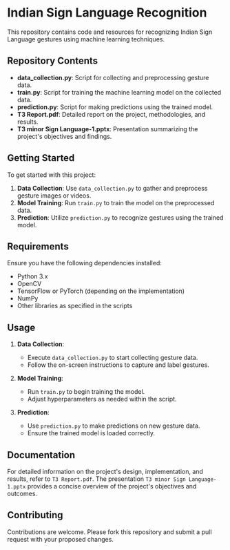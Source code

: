 # Indian Sign Language Recognition

This repository contains code and resources for recognizing Indian Sign Language gestures using machine learning techniques.

## Repository Contents

- **data_collection.py**: Script for collecting and preprocessing gesture data.
- **train.py**: Script for training the machine learning model on the collected data.
- **prediction.py**: Script for making predictions using the trained model.
- **T3 Report.pdf**: Detailed report on the project, methodologies, and results.
- **T3 minor Sign Language-1.pptx**: Presentation summarizing the project's objectives and findings.

## Getting Started

To get started with this project:

1. **Data Collection**: Use `data_collection.py` to gather and preprocess gesture images or videos.
2. **Model Training**: Run `train.py` to train the model on the preprocessed data.
3. **Prediction**: Utilize `prediction.py` to recognize gestures using the trained model.

## Requirements

Ensure you have the following dependencies installed:

- Python 3.x
- OpenCV
- TensorFlow or PyTorch (depending on the implementation)
- NumPy
- Other libraries as specified in the scripts

## Usage

1. **Data Collection**:
   - Execute `data_collection.py` to start collecting gesture data.
   - Follow the on-screen instructions to capture and label gestures.

2. **Model Training**:
   - Run `train.py` to begin training the model.
   - Adjust hyperparameters as needed within the script.

3. **Prediction**:
   - Use `prediction.py` to make predictions on new gesture data.
   - Ensure the trained model is loaded correctly.

## Documentation

For detailed information on the project's design, implementation, and results, refer to `T3 Report.pdf`. The presentation `T3 minor Sign Language-1.pptx` provides a concise overview of the project's objectives and outcomes.

## Contributing

Contributions are welcome. Please fork this repository and submit a pull request with your proposed changes.

